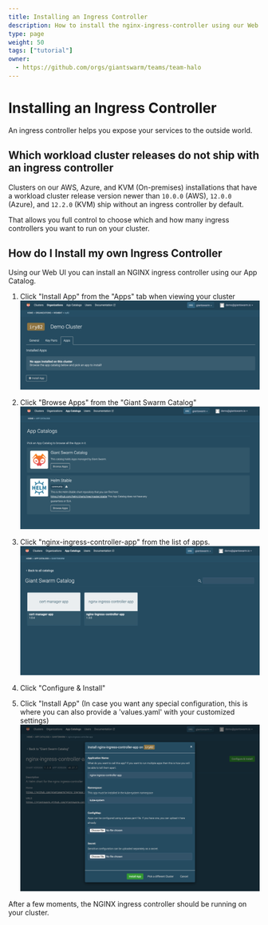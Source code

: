 ```yaml
---
title: Installing an Ingress Controller
description: How to install the nginx-ingress-controller using our Web UI
type: page
weight: 50
tags: ["tutorial"]
owner:
  - https://github.com/orgs/giantswarm/teams/team-halo
---
```


# Installing an Ingress Controller

An ingress controller helps you expose your services to the outside world.

## Which workload cluster releases do not ship with an ingress controller

Clusters on our AWS, Azure, and KVM (On-premises) installations that have a workload cluster release version newer than `10.0.0` (AWS), `12.0.0` (Azure), and `12.2.0` (KVM) ship without an ingress controller by default.

That allows you full control to choose which and how many ingress controllers you
want to run on your cluster.

## How do I Install my own Ingress Controller

Using our Web UI you can install an NGINX ingress controller using our App Catalog.

1. Click "Install App" from the "Apps" tab when viewing your cluster
  ![Cluster detail screen showing install app button](cluster-detail.png)

2. Click "Browse Apps" from the "Giant Swarm Catalog"
  ![List of app catalogs including the Giant Swarm Catalog](catalog-list.png)

3. Click "nginx-ingress-controller-app" from the list of apps.
  ![List of apps in the Giant Swarm Catalog](app-list.png)

4. Click "Configure & Install"

5. Click "Install App" (In case you want any special configuration, this is where you can also provide a 'values.yaml' with your customized settings)
  ![App installation modal](install-app-modal.png)

After a few moments, the NGINX ingress controller should be running on your cluster.

